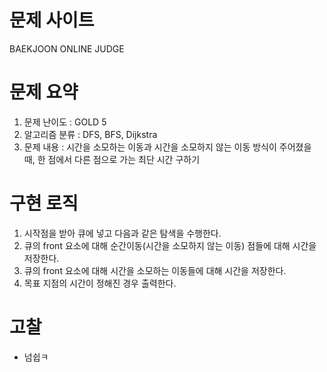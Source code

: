 # 문제 사이트
BAEKJOON ONLINE JUDGE

# 문제 요약
1. 문제 난이도 : GOLD 5
2. 알고리즘 분류 : DFS, BFS, Dijkstra
3. 문제 내용 : 시간을 소모하는 이동과 시간을 소모하지 않는 이동 방식이 주어졌을 때, 한 점에서 다른 점으로 가는 최단 시간 구하기

# 구현 로직
1. 시작점을 받아 큐에 넣고 다음과 같은 탐색을 수행한다.
2. 큐의 front 요소에 대해 순간이동(시간을 소모하지 않는 이동) 점들에 대해 시간을 저장한다.
3. 큐의 front 요소에 대해 시간을 소모하는 이동들에 대해 시간을 저장한다.
4. 목표 지점의 시간이 정해진 경우 출력한다.

# 고찰
- 넘쉽ㅋ